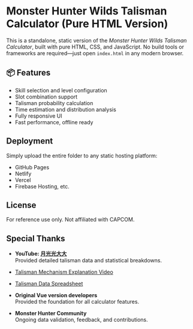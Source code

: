 # Monster Hunter Wilds Talisman Calculator (Pure HTML Version)

This is a standalone, static version of the *Monster Hunter Wilds Talisman Calculator*, built with pure HTML, CSS, and JavaScript. No build tools or frameworks are required—just open `index.html` in any modern browser.

## 📦 Features
- Skill selection and level configuration
- Slot combination support
- Talisman probability calculation
- Time estimation and distribution analysis
- Fully responsive UI
- Fast performance, offline ready

##  Deployment
Simply upload the entire folder to any static hosting platform:
- GitHub Pages
- Netlify
- Vercel
- Firebase Hosting, etc.

##  License
For reference use only. Not affiliated with CAPCOM.

##  Special Thanks

- **YouTube: [月光光大大](https://www.youtube.com/@calicolulun)**  
  Provided detailed talisman data and statistical breakdowns.

- [Talisman Mechanism Explanation Video](https://www.youtube.com/watch?v=Mu9csBe3w-Y)  
- [Talisman Data Spreadsheet](https://docs.google.com/spreadsheets/d/1nL4GrZ2gMc5yb5zfwctMpxncRQmQ4JTl-zjvzHHxkzQ/edit)

- **Original Vue version developers**  
  Provided the foundation for all calculator features.

- **Monster Hunter Community**  
  Ongoing data validation, feedback, and contributions.
